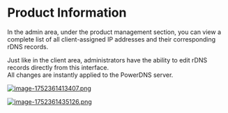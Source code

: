 # Product Information

In the admin area, under the product management section, you can view a complete list of all client-assigned IP addresses and their corresponding rDNS records.

Just like in the client area, administrators have the ability to edit rDNS records directly from this interface.  
All changes are instantly applied to the PowerDNS server.

[![image-1752361413407.png](https://doc.puq.info/uploads/images/gallery/2025-07/scaled-1680-/image-1752361413407.png)](https://doc.puq.info/uploads/images/gallery/2025-07/image-1752361413407.png)

[![image-1752361435126.png](https://doc.puq.info/uploads/images/gallery/2025-07/scaled-1680-/image-1752361435126.png)](https://doc.puq.info/uploads/images/gallery/2025-07/image-1752361435126.png)